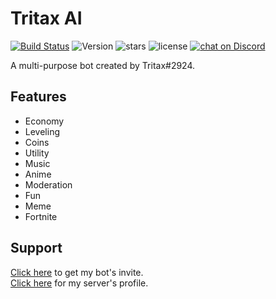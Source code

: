 # Tritax AI
[![Build Status](https://travis-ci.org/travis-ci/travis-web.svg?branch=master)](https://travis-ci.org/travis-ci/travis-web) ![Version](https://img.shields.io/badge/version-v1.1.0-brightgreen.svg) ![stars](https://img.shields.io/github/stars/TritaxXCoder/Tritax-AI.svg) ![license](https://img.shields.io/github/license/TritaxXCoder/Tritax-AI.svg) <a href="https://discord.gg/HjJCwm5">
        <img src="https://img.shields.io/discord/421853697027473408.svg?logo=discord"
            alt="chat on Discord"></a>
            
A multi-purpose bot created by Tritax#2924.<br>

## Features
- Economy
- Leveling
- Coins
- Utility
- Music
- Anime
- Moderation
- Fun
- Meme
- Fortnite

## Support

[Click here](https://discordbots.org/bot/421925809532436481/) to get my bot's invite.<br>
[Click here](https://discordbots.org/servers/421853697027473408/edit) for my server's profile.<br>
